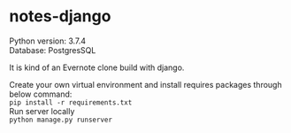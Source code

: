 # notes-django
Python version: 3.7.4<br>
Database: PostgresSQL

It is kind of an Evernote clone build with django.<br>

Create your own virtual environment and install requires packages through below command:<br>
```pip install -r requirements.txt```<br>
Run server locally<br>
```python manage.py runserver```<br>
